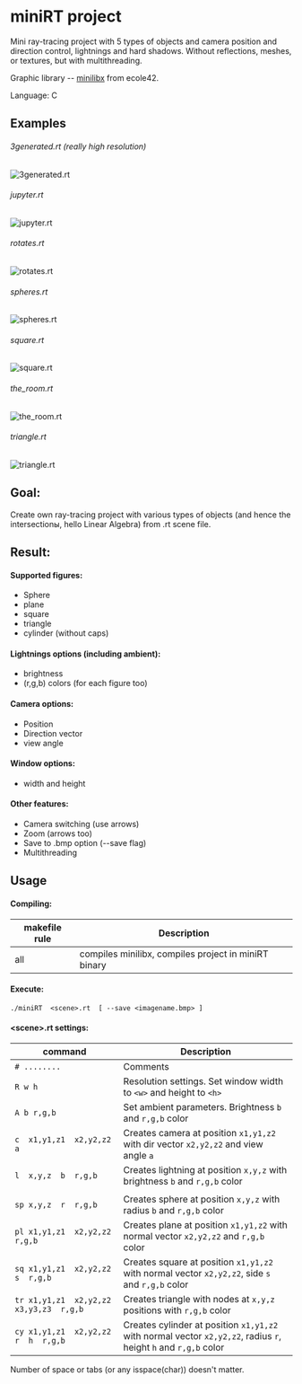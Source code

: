 # miniRT project

  Mini ray-tracing project with 5 types of objects and camera position and direction control, lightnings and hard shadows.
  Without reflections, meshes, or textures, but with multithreading.
  
  Graphic library -- [minilibx](https://github.com/42Paris/minilibx-linux/tree/master) from ecole42.
  
  Language: C

## Examples

###### 3generated.rt (really high resolution)
![3generated.rt](./png/3generated.png)

###### jupyter.rt
![jupyter.rt](./png/jupyter.png)

###### rotates.rt
![rotates.rt](./png/rotates.png)

###### spheres.rt
![spheres.rt](./png/spheres.png)

###### square.rt
![square.rt](./png/square.png)

###### the_room.rt
![the_room.rt](./png/the_room.png)

###### triangle.rt
![triangle.rt](./png/triangle.png)

## Goal:
  Create own ray-tracing project with various types of objects (and hence the intersectionы, hello Linear Algebra) from .rt scene file.

## Result:

#### Supported figures:
  
- Sphere
- plane
- square
- triangle
- cylinder (without caps)

#### Lightnings options (including ambient):
  
- brightness
- (r,g,b) colors (for each figure too)

#### Camera options:
  
- Position
- Direction vector
- view angle

#### Window options:
  
- width and height

#### Other features:
  
- Camera switching (use arrows)
- Zoom  (arrows too)
- Save to .bmp option (--save flag)
- Multithreading

## Usage

#### Compiling:
| makefile rule  | Description                                           |
| -------------- | ----------------------------------------------------- |
|  all           | compiles minilibx, compiles project in miniRT binary  |

#### Execute:
```
./miniRT  <scene>.rt  [ --save <imagename.bmp> ]
```

#### \<scene\>.rt settings:

| command | Description                                             |
| ------------------------- | --------------------------------------------------------------------- |
| `# ........`               | Comments                                                              |
| `R w h`                   | Resolution settings. Set window width to `<w>` and height to `<h>`    |
| `A b r,g,b`               | Set ambient parameters. Brightness `b` and `r,g,b` color              |
|`c  x1,y1,z1  x2,y2,z2  a` | Creates camera at position `x1,y1,z2` with dir vector `x2,y2,z2` and view angle `a` |
|`l  x,y,z  b  r,g,b`       | Creates lightning at position `x,y,z` with brightness `b` and `r,g,b` color |
|<img width=400/>           |<img width=500/>                                                       |  
|`sp x,y,z  r  r,g,b`       | Creates sphere at position `x,y,z` with radius `b` and `r,g,b` color  |
|`pl x1,y1,z1  x2,y2,z2  r,g,b`| Creates plane at position `x1,y1,z2` with normal vector `x2,y2,z2` and `r,g,b` color |
|`sq x1,y1,z1  x2,y2,z2  s  r,g,b`| Creates square at position `x1,y1,z2` with normal vector `x2,y2,z2`, side `s` and `r,g,b` color |
|`tr x1,y1,z1  x2,y2,z2  x3,y3,z3  r,g,b`| Creates triangle with nodes at `x,y,z` positions with `r,g,b` color |
|`cy x1,y1,z1  x2,y2,z2  r  h  r,g,b`| Creates cylinder at position `x1,y1,z2` with normal vector `x2,y2,z2`, radius `r`, height `h` and `r,g,b` color |

Number of space or tabs (or any isspace(char)) doesn't matter.
